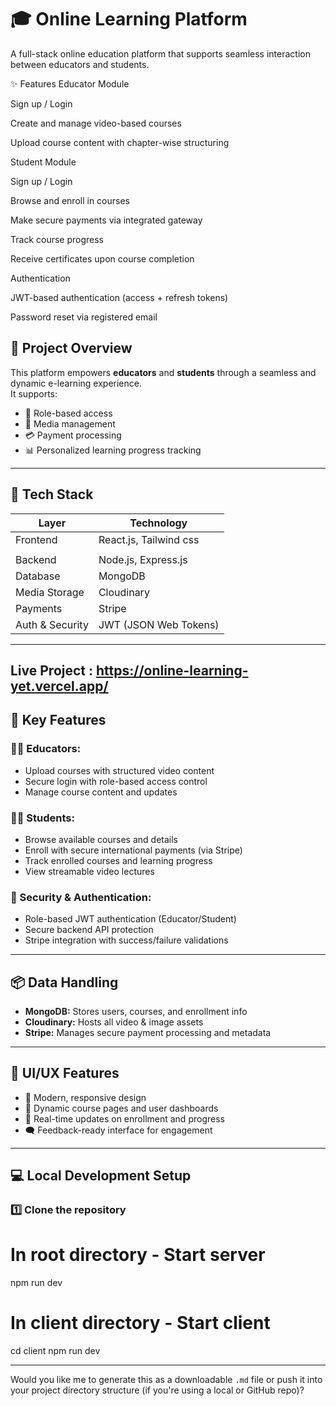 # 🎓 Online Learning Platform

A full-stack online education platform that supports seamless interaction between educators and students.

✨ Features
Educator Module

Sign up / Login

Create and manage video-based courses

Upload course content with chapter-wise structuring

Student Module

Sign up / Login

Browse and enroll in courses

Make secure payments via integrated gateway

Track course progress

Receive certificates upon course completion

Authentication

JWT-based authentication (access + refresh tokens)

Password reset via registered email

## 🚀 Project Overview

This platform empowers **educators** and **students** through a seamless and dynamic e-learning experience.  
It supports:
- 🔑 Role-based access
- 📁 Media management
- 💳 Payment processing
- 📊 Personalized learning progress tracking

---

## 🔧 Tech Stack

| Layer         | Technology             |
|---------------|-------------------------|
| Frontend      | React.js, Tailwind css  |
|               |                         |
| Backend       | Node.js, Express.js     |
| Database      | MongoDB                 |
| Media Storage | Cloudinary              |
| Payments      | Stripe                  |
| Auth & Security | JWT (JSON Web Tokens) |

---


## Live Project : https://online-learning-yet.vercel.app/
## 🧩 Key Features

### 👨‍🏫 Educators:
- Upload courses with structured video content
- Secure login with role-based access control
- Manage course content and updates

### 👨‍🎓 Students:
- Browse available courses and details
- Enroll with secure international payments (via Stripe)
- Track enrolled courses and learning progress
- View streamable video lectures

### 🔐 Security & Authentication:
- Role-based JWT authentication (Educator/Student)
- Secure backend API protection
- Stripe integration with success/failure validations

---

## 📦 Data Handling

- **MongoDB:** Stores users, courses, and enrollment info  
- **Cloudinary:** Hosts all video & image assets  
- **Stripe:** Manages secure payment processing and metadata  

---

## 📸 UI/UX Features

- 🎨 Modern, responsive design  
- 📂 Dynamic course pages and user dashboards  
- 🔁 Real-time updates on enrollment and progress  
- 🗨️ Feedback-ready interface for engagement  

---

## 💻 Local Development Setup

### 1️⃣ Clone the repository

# In root directory - Start server
npm run dev

# In client directory - Start client
cd client
npm run dev


 
---

Would you like me to generate this as a downloadable `.md` file or push it into your project directory structure (if you're using a local or GitHub repo)?

